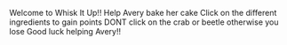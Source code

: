 Welcome to Whisk It Up!! 
Help Avery bake her cake 
Click on the different ingredients to gain points 
DONT click on the crab or beetle otherwise you lose
Good luck helping Avery!!
